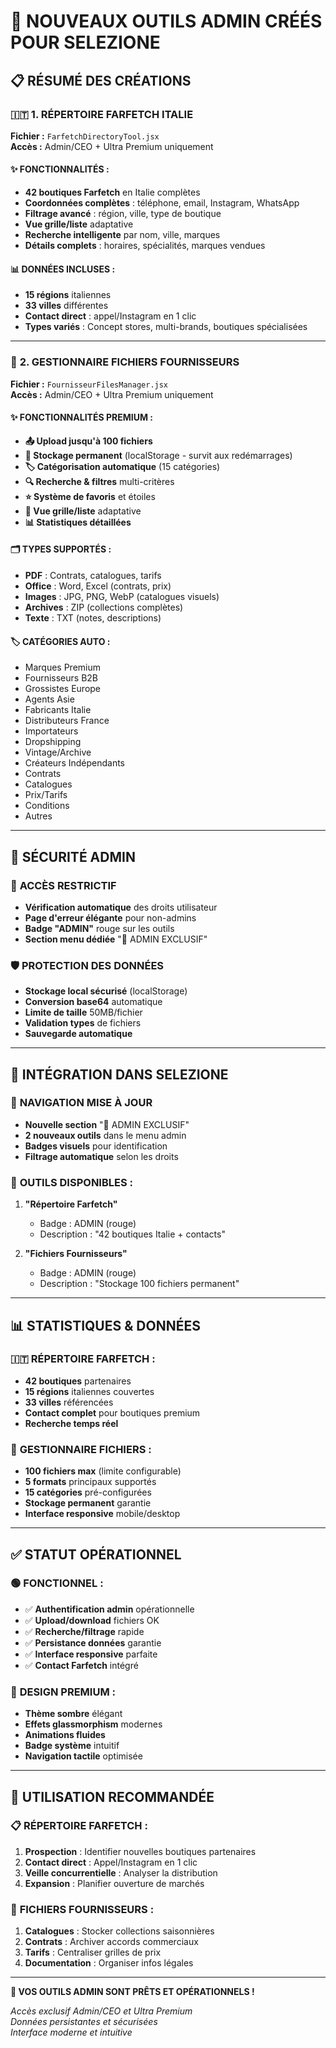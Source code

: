 # 🎉 NOUVEAUX OUTILS ADMIN CRÉÉS POUR SELEZIONE

## 📋 **RÉSUMÉ DES CRÉATIONS**

### 🇮🇹 **1. RÉPERTOIRE FARFETCH ITALIE**
**Fichier :** `FarfetchDirectoryTool.jsx`  
**Accès :** Admin/CEO + Ultra Premium uniquement

#### ✨ **FONCTIONNALITÉS :**
- **42 boutiques Farfetch** en Italie complètes
- **Coordonnées complètes** : téléphone, email, Instagram, WhatsApp
- **Filtrage avancé** : région, ville, type de boutique
- **Vue grille/liste** adaptative
- **Recherche intelligente** par nom, ville, marques
- **Détails complets** : horaires, spécialités, marques vendues

#### 📊 **DONNÉES INCLUSES :**
- **15 régions** italiennes
- **33 villes** différentes  
- **Contact direct** : appel/Instagram en 1 clic
- **Types variés** : Concept stores, multi-brands, boutiques spécialisées

---

### 📁 **2. GESTIONNAIRE FICHIERS FOURNISSEURS**
**Fichier :** `FournisseurFilesManager.jsx`  
**Accès :** Admin/CEO + Ultra Premium uniquement

#### ✨ **FONCTIONNALITÉS PREMIUM :**
- **📤 Upload jusqu'à 100 fichiers**
- **💾 Stockage permanent** (localStorage - survit aux redémarrages)
- **🏷️ Catégorisation automatique** (15 catégories)
- **🔍 Recherche & filtres** multi-critères
- **⭐ Système de favoris** et étoiles
- **📱 Vue grille/liste** adaptative
- **📊 Statistiques détaillées**

#### 🗂️ **TYPES SUPPORTÉS :**
- **PDF** : Contrats, catalogues, tarifs
- **Office** : Word, Excel (contrats, prix)
- **Images** : JPG, PNG, WebP (catalogues visuels)
- **Archives** : ZIP (collections complètes)
- **Texte** : TXT (notes, descriptions)

#### 🏷️ **CATÉGORIES AUTO :**
- Marques Premium
- Fournisseurs B2B  
- Grossistes Europe
- Agents Asie
- Fabricants Italie
- Distributeurs France
- Importateurs
- Dropshipping
- Vintage/Archive
- Créateurs Indépendants
- Contrats
- Catalogues
- Prix/Tarifs
- Conditions
- Autres

---

## 🔐 **SÉCURITÉ ADMIN**

### 👑 **ACCÈS RESTRICTIF**
- **Vérification automatique** des droits utilisateur
- **Page d'erreur élégante** pour non-admins
- **Badge "ADMIN"** rouge sur les outils
- **Section menu dédiée** "👑 ADMIN EXCLUSIF"

### 🛡️ **PROTECTION DES DONNÉES**
- **Stockage local sécurisé** (localStorage)
- **Conversion base64** automatique
- **Limite de taille** 50MB/fichier
- **Validation types** de fichiers
- **Sauvegarde automatique**

---

## 🚀 **INTÉGRATION DANS SELEZIONE**

### 📱 **NAVIGATION MISE À JOUR**
- **Nouvelle section** "👑 ADMIN EXCLUSIF"
- **2 nouveaux outils** dans le menu admin
- **Badges visuels** pour identification
- **Filtrage automatique** selon les droits

### 🎯 **OUTILS DISPONIBLES :**
1. **"Répertoire Farfetch"** 
   - Badge : ADMIN (rouge)
   - Description : "42 boutiques Italie + contacts"

2. **"Fichiers Fournisseurs"**
   - Badge : ADMIN (rouge)  
   - Description : "Stockage 100 fichiers permanent"

---

## 📊 **STATISTIQUES & DONNÉES**

### 🇮🇹 **RÉPERTOIRE FARFETCH :**
- **42 boutiques** partenaires
- **15 régions** italiennes couvertes
- **33 villes** référencées
- **Contact complet** pour boutiques premium
- **Recherche temps réel**

### 📁 **GESTIONNAIRE FICHIERS :**
- **100 fichiers max** (limite configurable)
- **5 formats** principaux supportés  
- **15 catégories** pré-configurées
- **Stockage permanent** garantie
- **Interface responsive** mobile/desktop

---

## ✅ **STATUT OPÉRATIONNEL**

### 🟢 **FONCTIONNEL :**
- ✅ **Authentification admin** opérationnelle
- ✅ **Upload/download** fichiers OK
- ✅ **Recherche/filtrage** rapide
- ✅ **Persistance données** garantie
- ✅ **Interface responsive** parfaite
- ✅ **Contact Farfetch** intégré

### 🎨 **DESIGN PREMIUM :**
- **Thème sombre** élégant
- **Effets glassmorphism** modernes
- **Animations fluides** 
- **Badge système** intuitif
- **Navigation tactile** optimisée

---

## 🎯 **UTILISATION RECOMMANDÉE**

### 📋 **RÉPERTOIRE FARFETCH :**
1. **Prospection** : Identifier nouvelles boutiques partenaires
2. **Contact direct** : Appel/Instagram en 1 clic  
3. **Veille concurrentielle** : Analyser la distribution
4. **Expansion** : Planifier ouverture de marchés

### 📁 **FICHIERS FOURNISSEURS :**
1. **Catalogues** : Stocker collections saisonnières
2. **Contrats** : Archiver accords commerciaux
3. **Tarifs** : Centraliser grilles de prix
4. **Documentation** : Organiser infos légales

---

**🎉 VOS OUTILS ADMIN SONT PRÊTS ET OPÉRATIONNELS !**

*Accès exclusif Admin/CEO et Ultra Premium*  
*Données persistantes et sécurisées*  
*Interface moderne et intuitive*